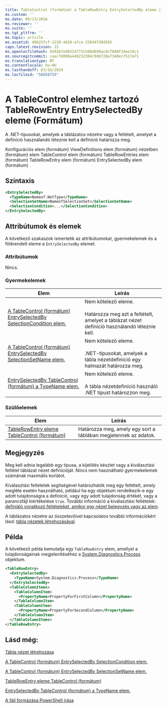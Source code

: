 ```yaml
---
title: TableControl (formátum) a TableRowEntry EntrySelectedBy eleme |} A Microsoft Docs
ms.custom: ''
ms.date: 09/13/2016
ms.reviewer: ''
ms.suite: ''
ms.tgt_pltfrm: ''
ms.topic: article
ms.assetid: 49623fcf-1238-4d20-a7ce-238d47d9d565
caps.latest.revision: 15
ms.openlocfilehash: 9302bfed0324773cb98d698acdcf608f34ee19c1
ms.sourcegitcommit: caac7d098a448232304c9d6728e7340ec7517a71
ms.translationtype: MT
ms.contentlocale: hu-HU
ms.lasthandoff: 03/16/2019
ms.locfileid: "58058759"
---
```

# <a name="entryselectedby-element-for-tablerowentry--for-tablecontrol-format"></a>A TableControl elemhez tartozó TableRowEntry EntrySelectedBy eleme (Formátum)

A .NET-típusokat, amelyek a táblázatos nézetre vagy a feltételt, amelyet a definíció használandó léteznie kell a definíció határozza meg.

Konfigurációs elem (formátum) ViewDefinitions elem (formátum) nézetben (formátum) elem TableControl elem (formátum) TableRowEntries elem (formátum) TableRowEntry elem (formátum) EntrySelectedBy elem (formátum)

## <a name="syntax"></a>Szintaxis

```xml
<EntrySelectedBy>
  <TypeName>Nameof.NetType</TypeName>
  <SelectionSetName>NameofSelectionSet</SelectionSetName>
  <SelectionCondition>...</SelectionCondition>
</EntrySelectedBy>
```

## <a name="attributes-and-elements"></a>Attribútumok és elemek

A következő szakaszok ismertetik az attribútumokat, gyermekelemek és a fölérendelt eleme a `EntrySelectedBy` elemet.

### <a name="attributes"></a>Attribútumok

Nincs.

### <a name="child-elements"></a>Gyermekelemek

|Elem|Leírás|
|-------------|-----------------|
|[A TableControl (formátum) EntrySelectedBy SelectionCondition elem.](./selectioncondition-element-for-entryselectedby-for-tablecontrol-format.md)|Nem kötelező eleme.<br /><br /> Határozza meg azt a feltételt, amelyet a táblázat nézet definíció használandó léteznie kell.|
|[A TableControl (formátum) EntrySelectedBy SelectionSetName elem.](./selectionsetname-element-for-entryselectedby-for-tablecontrol-format.md)|Nem kötelező eleme.<br /><br /> .NET-típusokat, amelyek a tábla nézetdefiníció egy halmazát határozza meg.|
|[EntrySelectedBy TableControl (formátum) a TypeName elem.](./typename-element-for-entryselectedby-for-tablecontrol-format.md)|Nem kötelező eleme.<br /><br /> A tábla nézetdefiníció használó .NET típust határozzon meg.|

### <a name="parent-elements"></a>Szülőelemek

|Elem|Leírás|
|-------------|-----------------|
|[TableRowEntry eleme TableControl (formátum)](./tablerowentry-element-for-tablerowentries-for-tablecontrol-format.md)|Határozza meg, amely egy sort a táblában megjelennek az adatok.|

## <a name="remarks"></a>Megjegyzés

Meg kell adnia legalább egy típusa, a kijelölés készlet vagy a kiválasztási feltétel táblázat nézet definícióját. Nincs nem használható gyermekelemek számának maximális korlátot.

Kiválasztási feltételek segítségével határozhatók meg egy feltételt, amely megléte esetén használható, például ha egy objektum rendelkezik-e egy adott tulajdonságra a definíció, vagy egy adott tulajdonság értékét, vagy a parancsfájl kiértékelése `true`. További információ a kiválasztási feltételek: [definiáló vonatkozó feltételeket, amikor egy nézet bejegyzés vagy az elem](./defining-conditions-for-displaying-data.md).

A táblázatos nézetre az összetevőivel kapcsolatos további információkért lásd: [tábla nézetek létrehozásával](./creating-a-table-view.md).

## <a name="example"></a>Példa

A következő példa bemutatja egy `TableRowEntry` elem, amellyel a tulajdonságainak megjelenítéséhez a [System.Diagnostics.Process](/dotnet/api/System.Diagnostics.Process) objektum.

```xml
<TableRowEntry>
  <EntrySelectedBy>
    <TypeName>System.Diagnostics.Process</TypeName>
  </EntrySelectedBy>
  <TableColumnItems>
    <TableColumnItem>
      <PropertyName>PropertyForFirstColumn</PropertyName>
    </TableColumnItem>
    <TableColumnItem>
      <PropertyName>PropertyForSecondColumn</PropertyName>
    </TableColumnItem>
  </TableColumnItems>
</TableRowEntry>
```

## <a name="see-also"></a>Lásd még:

[Tábla nézet létrehozása](./creating-a-table-view.md)

[A TableControl (formátum) EntrySelectedBy SelectionCondition elem.](./selectioncondition-element-for-entryselectedby-for-tablecontrol-format.md)

[A TableControl (formátum) EntrySelectedBy SelectionSetName elem.](./selectionsetname-element-for-entryselectedby-for-tablecontrol-format.md)

[TableRowEntry eleme TableControl (formátum)](./tablerowentry-element-for-tablerowentries-for-tablecontrol-format.md)

[EntrySelectedBy TableControl (formátum) a TypeName elem.](./typename-element-for-entryselectedby-for-tablecontrol-format.md)

[A fájl formázása PowerShell írása](./writing-a-powershell-formatting-file.md)
